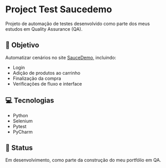 # Project Test Saucedemo

Projeto de automação de testes desenvolvido como parte dos meus estudos em Quality Assurance (QA).

## 🎯 Objetivo

Automatizar cenários no site [SauceDemo](https://www.saucedemo.com/), incluindo:

- Login
- Adição de produtos ao carrinho
- Finalização da compra
- Verificações de fluxo e interface

## 💻 Tecnologias

- Python  
- Selenium  
- Pytest  
- PyCharm

## 📌 Status

Em desenvolvimento, como parte da construção do meu portfólio em QA.
